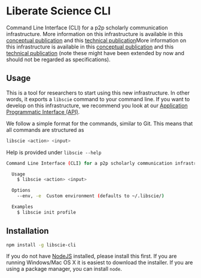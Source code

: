 # Liberate Science CLI

Command Line Interface (CLI) for a p2p scholarly communication
infrastructure. More information on this infrastructure is available
in this [conceptual
publication](https://doi.org/10.3390/publications6020021) and this
[technical
publication](https://chartgerink.github.io/2018dat-com/)More
information on this infrastructure is available in this [conceptual
publication](https://doi.org/10.3390/publications6020021) and this
[technical publication](https://chartgerink.github.io/2018dat-com/)
(note these might have been extended by now and should not be regarded
as specifications).

## Usage

This is a tool for researchers to start using this new
infrastructure. In other words, it exports a `libscie` command to your
command line. If you want to develop on this infrastructure, we
recommend you look at our [Application Programmatic Interface
(API)](https://github.com/libscie/api).

We follow a simple format for the commands, similar to Git. This means
that all commands are structured as

```bash
libscie <action> <input>
```

Help is provided under `libscie --help`

```bash
Command Line Interface (CLI) for a p2p scholarly communication infrastructure.

  Usage
    $ libscie <action> <input>

  Options
    --env, -e  Custom environment (defaults to ~/.libscie/)

  Examples
    $ libscie init profile
```

## Installation

```bash
npm install -g libscie-cli
```

If you do not have [NodeJS](https://nodejs.org/en/) installed, please
install this first. If you are running Windows/Mac OS X it is easiest
to download the installer. If you are using a package manager, you can
install `node`.

